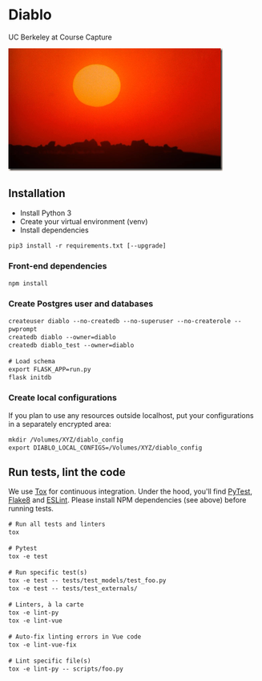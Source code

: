 # Diablo

UC Berkeley at Course Capture

![Picture of sun setting in the city of Hatra, Iraq](src/assets/iraqi-sunset-from-exorcist-movie.png)

## Installation

* Install Python 3
* Create your virtual environment (venv)
* Install dependencies

```
pip3 install -r requirements.txt [--upgrade]
```

### Front-end dependencies

```
npm install
```

### Create Postgres user and databases

```
createuser diablo --no-createdb --no-superuser --no-createrole --pwprompt
createdb diablo --owner=diablo
createdb diablo_test --owner=diablo

# Load schema
export FLASK_APP=run.py
flask initdb
```

### Create local configurations

If you plan to use any resources outside localhost, put your configurations in a separately encrypted area:

```
mkdir /Volumes/XYZ/diablo_config
export DIABLO_LOCAL_CONFIGS=/Volumes/XYZ/diablo_config
```

## Run tests, lint the code

We use [Tox](https://tox.readthedocs.io) for continuous integration. Under the hood, you'll find [PyTest](https://docs.pytest.org), [Flake8](http://flake8.pycqa.org) and [ESLint](https://eslint.org/). Please install NPM dependencies (see above) before running tests.
```
# Run all tests and linters
tox

# Pytest
tox -e test

# Run specific test(s)
tox -e test -- tests/test_models/test_foo.py
tox -e test -- tests/test_externals/

# Linters, à la carte
tox -e lint-py
tox -e lint-vue

# Auto-fix linting errors in Vue code
tox -e lint-vue-fix

# Lint specific file(s)
tox -e lint-py -- scripts/foo.py
```
